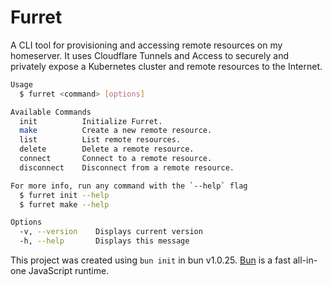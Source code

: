 # Furret

A CLI tool for provisioning and accessing remote resources on my homeserver. It uses Cloudflare Tunnels and Access to securely and privately expose a Kubernetes cluster and remote resources to the Internet.

```bash
Usage
  $ furret <command> [options]

Available Commands
  init          Initialize Furret.
  make          Create a new remote resource.
  list          List remote resources.
  delete        Delete a remote resource.
  connect       Connect to a remote resource.
  disconnect    Disconnect from a remote resource.

For more info, run any command with the `--help` flag
  $ furret init --help
  $ furret make --help

Options
  -v, --version    Displays current version
  -h, --help       Displays this message
```

This project was created using `bun init` in bun v1.0.25. [Bun](https://bun.sh) is a fast all-in-one JavaScript runtime.
